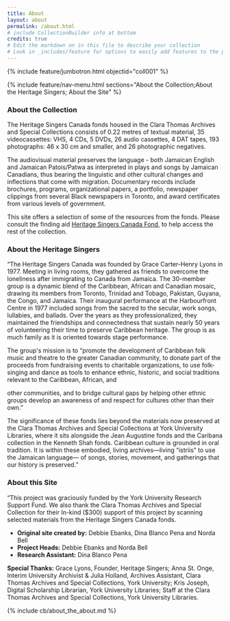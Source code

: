 ```yaml
---
title: About
layout: about
permalink: /about.html
# include CollectionBuilder info at bottom
credits: true
# Edit the markdown on in this file to describe your collection
# Look in _includes/feature for options to easily add features to the page
---
```


{% include feature/jumbotron.html objectid="coll001" %}

{% include feature/nav-menu.html sections="About the Collection;About the Heritage Singers; About the Site" %}

### About the Collection

The Heritage Singers Canada fonds housed in the Clara Thomas Archives and Special Collections consists of 0.22 metres of textual material, 35 videocassettes: VHS, 4 CDs, 5 DVDs, 26 audio cassettes, 4 DAT tapes, 193 photographs: 46 x 30 cm and smaller, and 26 photographic negatives. 

The audiovisual material preserves the language - both Jamaican English and Jamaican Patois/Patwa as interpreted in plays and songs by Jamaican Canadians, thus bearing the linguistic and other cultural changes and inflections that come with migration. Documentary records include brochures, programs, organizational papers, a portfolio, newspaper clippings from several Black newspapers in Toronto, and award certificates from various levels of government.

This site offers a selection of some of the resources from the fonds. Please consult the finding aid [Heritage Singers Canada Fond](https://atom.library.yorku.ca/downloads/heritage-singers-canada-fonds-f0783.pdf), to help access the rest of the collection.

### About the Heritage Singers

“The Heritage Singers Canada was founded by Grace Carter-Henry Lyons in 1977.
Meeting in living rooms, they gathered as friends to overcome the loneliness after
immigrating to Canada from Jamaica. The 30-member group is a dynamic blend of the
Caribbean, African and Canadian mosaic, drawing its members from Toronto, Trinidad
and Tobago, Pakistan, Guyana, the Congo, and Jamaica. Their inaugural performance
at the Harbourfront Centre in 1977 included songs from the sacred to the secular, work
songs, lullabies, and ballads. Over the years as they professionalized, they maintained
the friendships and connectedness that sustain nearly 50 years of volunteering their
time to preserve Caribbean heritage. The group is as much family as it is oriented
towards stage performance.

The group&#39;s mission is to “promote the development of Caribbean folk music and
theatre to the greater Canadian community, to donate part of the proceeds from
fundraising events to charitable organizations, to use folk-singing and dance as tools to
enhance ethnic, historic, and social traditions relevant to the Caribbean, African, and

other communities, and to bridge cultural gaps by helping other ethnic groups develop
an awareness of and respect for cultures other than their own.”

The significance of these fonds lies beyond the materials now preserved at the Clara
Thomas Archives and Special Collections at York University Libraries, where it sits
alongside the Jean Augustine fonds and the Caribana collection in the Kenneth Shah
fonds. Caribbean culture is grounded in oral tradition. It is within these embodied, living
archives—living “istriis” to use the Jamaican language— of songs, stories, movement,
and gatherings that our history is preserved.”

### About this Site 

“This project was graciously funded by the York University Research Support Fund.  We also thank the Clara Thomas Archives and Special Collection for their In-kind ($300) support of this project by scanning selected materials from the Heritage Singers Canada fonds. 

- **Original site created by:** Debbie Ebanks, Dina Blanco Pena and Norda Bell 
- **Project Heads:** Debbie Ebanks and Norda Bell
- **Research Assistant:** Dina Blanco Pena

**Special Thanks:** Grace Lyons, Founder, Heritage Singers; Anna St. Onge, Interim University Archivist & Julia Holland, Archives Assistant, Clara Thomas Archives and Special Collections, York University; Kris Joseph, Digital Scholarship Librarian, York University Libraries; Staff at the Clara Thomas Archives and Special Collections, York University Libraries.




<!-- IMPORTANT!!! DELETE this comment and the include below when you are finished editing this page for your collection. The include below introduces about page features. They will show up on your collection's about page until you delete it.  -->
{% include cb/about_the_about.md %} 


